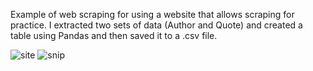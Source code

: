 Example of web scraping for using a website that allows scraping for practice.
I extracted two sets of data (Author and Quote) and created a table using Pandas and then saved it to a .csv file.

<img src="https://i.ibb.co/zPvx8vJ/site.jpg" alt="site" border="0">
<img src="https://i.ibb.co/9N17nKp/snip.jpg" alt="snip" border="0">
